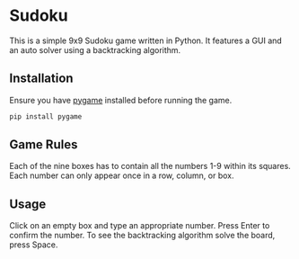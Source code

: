 # Sudoku

This is a simple 9x9 Sudoku game written in Python. It features a GUI and an auto solver using a backtracking algorithm.

## Installation

Ensure you have [pygame](https://www.pygame.org/wiki/about) installed before running the game.

```bash
pip install pygame
```

## Game Rules
Each of the nine boxes has to contain all the numbers 1-9 within its squares. Each number can only appear once in a row, column, or box.


## Usage

Click on an empty box and type an appropriate number. Press Enter to confirm the number. To see the backtracking algorithm solve the board, press Space.

